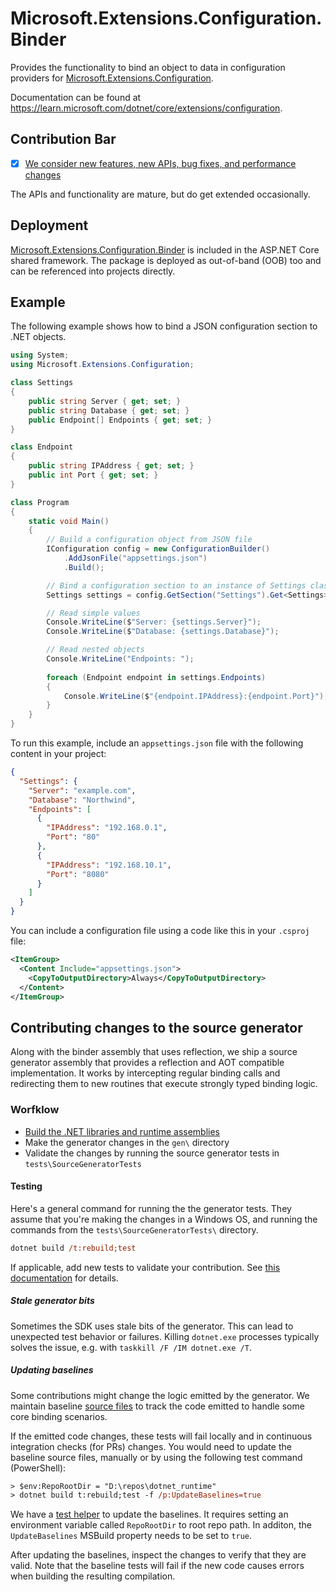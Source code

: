 # Microsoft.Extensions.Configuration.Binder

Provides the functionality to bind an object to data in configuration providers for [Microsoft.Extensions.Configuration](https://www.nuget.org/packages/Microsoft.Extensions.Configuration/).

Documentation can be found at https://learn.microsoft.com/dotnet/core/extensions/configuration.

## Contribution Bar
- [x] [We consider new features, new APIs, bug fixes, and performance changes](../README.md#contribution-bar)

The APIs and functionality are mature, but do get extended occasionally.

## Deployment
[Microsoft.Extensions.Configuration.Binder](https://www.nuget.org/packages/Microsoft.Extensions.Configuration.Binder/) is included in the ASP.NET Core shared framework. The package is deployed as out-of-band (OOB) too and can be referenced into projects directly.

## Example
The following example shows how to bind a JSON configuration section to .NET objects.

```cs
using System;
using Microsoft.Extensions.Configuration;

class Settings
{
    public string Server { get; set; }
    public string Database { get; set; }
    public Endpoint[] Endpoints { get; set; }
}

class Endpoint
{
    public string IPAddress { get; set; }
    public int Port { get; set; }
}

class Program
{
    static void Main()
    {
        // Build a configuration object from JSON file
        IConfiguration config = new ConfigurationBuilder()
            .AddJsonFile("appsettings.json")
            .Build();

        // Bind a configuration section to an instance of Settings class
        Settings settings = config.GetSection("Settings").Get<Settings>();

        // Read simple values
        Console.WriteLine($"Server: {settings.Server}");
        Console.WriteLine($"Database: {settings.Database}");

        // Read nested objects
        Console.WriteLine("Endpoints: ");
        
        foreach (Endpoint endpoint in settings.Endpoints)
        {
            Console.WriteLine($"{endpoint.IPAddress}:{endpoint.Port}");
        }
    }
}
```

To run this example, include an `appsettings.json` file with the following content in your project:

```json
{
  "Settings": {
    "Server": "example.com",
    "Database": "Northwind",
    "Endpoints": [
      {
        "IPAddress": "192.168.0.1",
        "Port": "80"
      },
      {
        "IPAddress": "192.168.10.1",
        "Port": "8080"
      }
    ]
  }
}
```

You can include a configuration file using a code like this in your `.csproj` file:

```xml
<ItemGroup>
  <Content Include="appsettings.json">
    <CopyToOutputDirectory>Always</CopyToOutputDirectory>
  </Content>
</ItemGroup>
```

## Contributing changes to the source generator

Along with the binder assembly that uses reflection, we ship a source generator assembly that provides a reflection and AOT compatible implementation. It works by intercepting regular binding calls and redirecting them to new routines that execute strongly typed binding logic.

### Worfklow

- [Build the .NET libraries and runtime assemblies](https://github.com/dotnet/runtime/tree/7ed33d80c92fa0b7ae740df60a460e984f2f442b#how-can-i-contribute)
- Make the generator changes in the `gen\` directory
- Validate the changes by running the source generator tests in `tests\SourceGeneratorTests`

#### Testing

Here's a general command for running the the generator tests. They assume that you're making the changes in a Windows OS, and running the commands from the `tests\SourceGeneratorTests\` directory.

```ps
dotnet build /t:rebuild;test
```

If applicable, add new tests to validate your contribution. See [this documentation](https://github.com/dotnet/runtime/blob/7ed33d80c92fa0b7ae740df60a460e984f2f442b/docs/workflow/README.md#full-instructions-on-building-and-testing-the-runtime-repo) for details.

##### Stale generator bits

Sometimes the SDK uses stale bits of the generator. This can lead to unexpected test behavior or failures. Killing `dotnet.exe` processes typically solves the issue, e.g. with `taskkill /F /IM dotnet.exe /T`.

##### Updating baselines

Some contributions might change the logic emitted by the generator. We maintain baseline [source files](https://github.com/dotnet/runtime/tree/e3e9758a10870a8f99a93a25e54ab2837d3abefc/src/libraries/Microsoft.Extensions.Configuration.Binder/tests/SourceGenerationTests/Baselines) to track the code emitted to handle some core binding scenarios.

If the emitted code changes, these tests will fail locally and in continuous integration checks (for PRs) changes. You would need to update the baseline source files, manually or by using the following test command (PowerShell):

```ps
> $env:RepoRootDir = "D:\repos\dotnet_runtime"
> dotnet build t:rebuild;test -f /p:UpdateBaselines=true
```

We have a [test helper](https://github.com/dotnet/runtime/blob/e3e9758a10870a8f99a93a25e54ab2837d3abefc/src/libraries/Microsoft.Extensions.Configuration.Binder/tests/SourceGenerationTests/GeneratorTests.Helpers.cs#L105-L118) to update the baselines. It requires setting an environment variable called `RepoRootDir` to root repo path. In additon, the `UpdateBaselines` MSBuild property needs to be set to `true`.

After updating the baselines, inspect the changes to verify that they are valid. Note that the baseline tests will fail if the new code causes errors when building the resulting compilation.